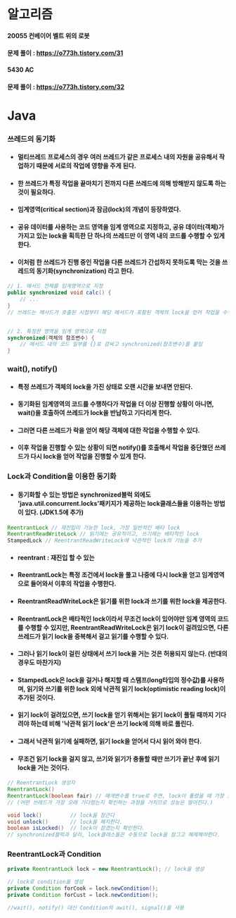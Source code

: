 # 알고리즘
#### 20055 컨베이어 벨트 위의 로봇
#### 문제 풀이 : https://o773h.tistory.com/31
#### 5430 AC
#### 문제 풀이 : https://o773h.tistory.com/32

# Java
### 쓰레드의 동기화
* #### 멀티쓰레드 프로세스의 경우 여러 쓰레드가 같은 프로세스 내의 자원을 공유해서 작업하기 때문에 서로의 작업에 영향을 주게 된다.
* #### 한 쓰레드가 특정 작업을 끝마치기 전까지 다른 쓰레드에 의해 방해받지 않도록 하는 것이 필요하다.
* #### 임계영역(critical section)과 잠금(lock)의 개념이 등장하였다.
* #### 공유 데이터를 사용하는 코드 영역을 임계 영역으로 지정하고, 공유 데이터(객체)가 가지고 있는 lock을 획득한 단 하나의 쓰레드만 이 영역 내의 코드를 수행할 수 있게 한다.
* #### 이처럼 **한 쓰레드가 진행 중인 작업을 다른 쓰레드가 간섭하지 못하도록 막는 것을 쓰레드의 동기화(synchronization)** 라고 한다.
```java
// 1. 메서드 전체를 임계영역으로 지정
public synchronized void calc() {
    // ...
}
// 쓰레드는 메서드가 호출된 시점부터 해당 메서드가 포함된 객체의 lock을 얻어 작업을 수행하다가 메서드가 종료되면 lock을 반환


// 2. 특정한 영역을 임계 영역으로 지정
synchronized(객체의 참조변수) {
    // 메서드 내의 코드 일부를 {}로 감싸고 synchronized(참조변수)를 붙임
}
```
### wait(), notify()
* #### 특정 쓰레드가 객체의 lock을 가진 상태로 오랜 시간을 보내면 안된다.
* #### 동기화된 임계영역의 코드를 수행하다가 작업을 더 이상 진행할 상황이 아니면, wait()을 호출하여 쓰레드가 lock을 반납하고 기다리게 한다. 
* #### 그러면 다른 쓰레드가 락을 얻어 해당 객체에 대한 작업을 수행할 수 있다.
* #### 이후 작업을 진행할 수 있는 상황이 되면 notify()를 호출해서 작업을 중단했던 쓰레드가 다시 lock을 얻어 작업을 진행할 수 있게 한다.

### Lock과 Condition을 이용한 동기화
* #### 동기화할 수 있는 방법은 synchronized블럭 외에도 'java.util.concurrent.locks'패키지가 제공하는 lock클래스들을 이용하는 방법이 있다. (JDK1.5에 추가)
```java
ReentrantLock // 재진입이 가능한 lock, 가장 일반적인 배타 lock
ReentrantReadWriteLock // 읽기에는 공유적이고, 쓰기에는 배타적인 lock
StampedLock // ReentrantReadWriteLock에 낙관적인 lock의 기능을 추가
```
* #### reentrant : 재진입 할 수 있는
* #### ReentrantLock는 특정 조건에서 lock을 풀고 나중에 다시 lock을 얻고 임계영역으로 들어와서 이후의 작업을 수행한다.
* #### ReentrantReadWriteLock은 읽기를 위한 lock과 쓰기를 위한 lock을 제공한다.
* #### ReentrantLock은 배타적인 lock이라서 무조건 lock이 있어야만 임계 영역의 코드를 수행할 수 있지만, ReentrantReadWriteLock은 읽기 lock이 걸려있으면, 다른 쓰레드가 읽기 lock을 중복해서 걸고 읽기를 수행할 수 있다.
* #### 그러나 읽기 lock이 걸린 상태에서 쓰기 lock을 거는 것은 허용되지 않는다. (반대의 경우도 마찬가지)
* #### StampedLock은 lock을 걸거나 해지할 때 스탬프(long타입의 정수값)를 사용하며, 읽기와 쓰기를 위한 lock 외에 낙관적 읽기 lock(optimistic reading lock)이 추가된 것이다.
* #### 읽기 lock이 걸려있으면, 쓰기 lock을 얻기 위해서는 읽기 lock이 풀릴 때까지 기다려야 하는데 비해 '낙관적 읽기 lock'은 쓰기 lock에 의해 바로 풀린다.
* #### 그래서 낙관적 읽기에 실패하면, 읽기 lock을 얻어서 다시 읽어 와야 한다.
* #### 무조건 읽기 lock을 걸지 않고, 쓰기와 읽기가 충돌할 때만 쓰기가 끝난 후에 읽기 lock을 거는 것이다.
```java
// ReentrantLock 생성자
ReentrantLock()
ReentrantLock(boolean fair) // 매개변수를 true로 주면, lock이 풀렸을 때 가장 오래 기다린 쓰레드가 lock을 획득할 수 있게 처리한다.
// (어떤 쓰레드가 가장 오래 기다렸는지 확인하는 과정을 거치므로 성능은 떨어진다.)

void lock()         // lock을 잠근다
void unlock()       // lock을 해지한다.
boolean isLocked()  // lock이 잠겼는지 확인한다.
// synchronized블럭과 달리, lock클래스들은 수동으로 lock을 잠그고 해제해야한다.
```

### ReentrantLock과 Condition
```java
private ReentrantLock lock = new ReentrantLock(); // lock을 생성

// lock로 condition을 생성
private Condition forCook = lock.newCondition();
private Condition forCust = lock.newCondition();

//wait(), notify() 대신 Condition의 awit(), signal()을 사용
```

